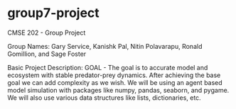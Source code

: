 # group7-project
CMSE 202 - Group Project

Group Names: Gary Service, Kanishk Pal, Nitin Polavarapu, Ronald Gomillion, and Sage Foster

Basic Project Description: GOAL - The goal is to accurate model and ecosystem with stable predator-prey dynamics. After achieving the base goal we can add complexity as we wish. We will be using an agent based model simulation with packages like numpy, pandas, seaborn, and pygame. We will also use various data structures like lists, dictionaries, etc.

